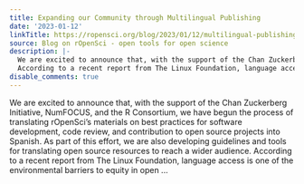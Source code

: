 ```yaml
---
title: Expanding our Community through Multilingual Publishing
date: '2023-01-12'
linkTitle: https://ropensci.org/blog/2023/01/12/multilingual-publishing-en/
source: Blog on rOpenSci - open tools for open science
description: |-
  We are excited to announce that, with the support of the Chan Zuckerberg Initiative, NumFOCUS, and the R Consortium, we have begun the process of translating rOpenSci&rsquo;s materials on best practices for software development, code review, and contribution to open source projects into Spanish. As part of this effort, we are also developing guidelines and tools for translating open source resources to reach a wider audience.
  According to a recent report from The Linux Foundation, language access is one of the environmental barriers to equity in open ...
disable_comments: true
---
```

We are excited to announce that, with the support of the Chan Zuckerberg Initiative, NumFOCUS, and the R Consortium, we have begun the process of translating rOpenSci&rsquo;s materials on best practices for software development, code review, and contribution to open source projects into Spanish. As part of this effort, we are also developing guidelines and tools for translating open source resources to reach a wider audience.
According to a recent report from The Linux Foundation, language access is one of the environmental barriers to equity in open ...
